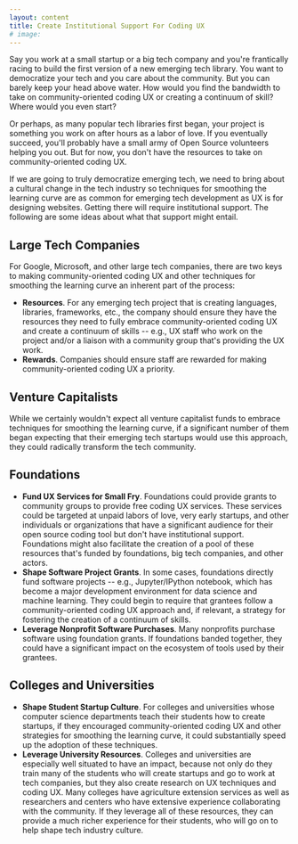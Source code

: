 ```yaml
---
layout: content
title: Create Institutional Support For Coding UX
# image:
---
```

Say you work at a small startup or a big tech company and you're frantically racing to build the first version of a new emerging tech library. You want to democratize your tech and you care about the community. But you can barely keep your head above water. How would you find the bandwidth to take on community-oriented coding UX or creating a continuum of skill? Where would you even start?

Or perhaps, as many popular tech libraries first began, your project is something you work on after hours as a labor of love. If you eventually succeed, you'll probably have a small army of Open Source volunteers helping you out. But for now, you don't have the resources to take on community-oriented coding UX.

If we are going to truly democratize emerging tech, we need to bring about a cultural change in the tech industry so techniques for smoothing the learning curve are as common for emerging tech development as UX is for designing websites. Getting there will require institutional support. The following are some ideas about what that support might entail.

## Large Tech Companies

For Google, Microsoft, and other large tech companies, there are two keys to making community-oriented coding UX and other techniques for smoothing the learning curve an inherent part of the process:

- __Resources__. For any emerging tech project that is creating languages, libraries, frameworks, etc., the company should ensure they have the resources they need to fully embrace community-oriented coding UX and create a continuum of skills -- e.g., UX staff who work on the project and/or a liaison with a community group that's providing the UX work.
- __Rewards__. Companies should ensure staff are rewarded for making community-oriented coding UX a priority. 

## Venture Capitalists

While we certainly wouldn't expect all venture capitalist funds to embrace techniques for smoothing the learning curve, if a significant number of them began expecting that their emerging tech startups would use this approach, they could radically transform the tech community.

## Foundations

- __Fund UX Services for Small Fry__. Foundations could provide grants to community groups to provide free coding UX services. These services could be targeted at unpaid labors of love, very early startups, and other individuals or organizations that have a significant audience for their open source coding tool but don't have institutional support. Foundations might also facilitate the creation of a pool of these resources that's funded by foundations, big tech companies, and other actors.
- __Shape Software Project Grants__. In some cases, foundations directly fund software projects --  e.g., Jupyter/IPython notebook, which has become a major development environment for data science and machine learning. They could begin to require that grantees follow a community-oriented coding UX approach and, if relevant, a strategy for fostering the creation of a continuum of skills.
- __Leverage Nonprofit Software Purchases__. Many nonprofits purchase software using foundation grants. If foundations banded together, they could have a significant impact on the ecosystem of tools used by their grantees.

## Colleges and Universities

- __Shape Student Startup Culture__. For colleges and universities whose computer science departments teach their students how to create startups, if they encouraged community-oriented coding UX and other strategies for smoothing the learning curve, it could substantially speed up the adoption of these techniques.
- __Leverage University Resources__. Colleges and universities are especially well situated to have an impact, because not only do they train many of the students who will create startups and go to work at tech companies, but they also create research on UX techniques and coding UX. Many colleges have agriculture extension services as well as researchers and centers who have extensive experience collaborating with the community.  If they leverage all of these resources, they can provide a much richer experience for their students, who will go on to help shape tech industry culture.
 

